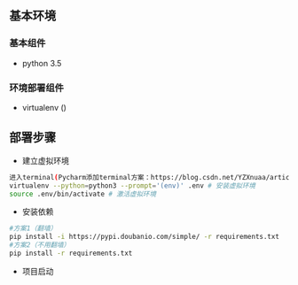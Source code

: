 ## 基本环境
### 基本组件

- python 3.5

### 环境部署组件

- virtualenv ()

## 部署步骤
- 建立虚拟环境

```sh
进入terminal(Pycharm添加terminal方案：https://blog.csdn.net/YZXnuaa/article/details/79310498) 
virtualenv --python=python3 --prompt='(env)' .env # 安装虚拟环境
source .env/bin/activate # 激活虚拟环境
```

- 安装依赖

```sh
#方案1（翻墙）
pip install -i https://pypi.doubanio.com/simple/ -r requirements.txt
#方案2（不用翻墙）
pip install -r requirements.txt
```



- 项目启动

```sh

```



